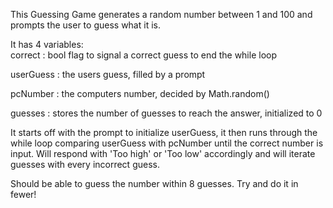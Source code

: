 This Guessing Game generates a random number between 1 and 100 and prompts the user to guess what it is. 

It has 4 variables:  
correct :  bool flag to signal a correct guess to end the while loop  

userGuess : the users guess, filled by a prompt  

pcNumber : the computers number, decided by Math.random()  

guesses : stores the number of guesses to reach the answer, initialized to 0  


It starts off with the prompt to initialize userGuess, it then runs through the while loop comparing userGuess with pcNumber until the correct number is input. Will respond with 'Too high'  or 'Too low' accordingly and will iterate guesses with every incorrect guess.

Should be able to guess the number within 8 guesses. Try and do it in fewer!
